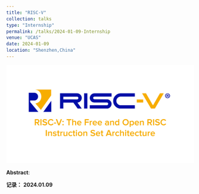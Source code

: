 ```yaml
---
title: "RISC-V"
collection: talks
type: "Internship"
permalink: /talks/2024-01-09-Internship
venue: "UCAS"
date: 2024-01-09
location: "Shenzhen,China"
---
```


<img src="/images/R.jpg" alt="RISC-V" title="RISC-V" width="800" >  

__Abstract__:

__记录：__
__2024.01.09__




